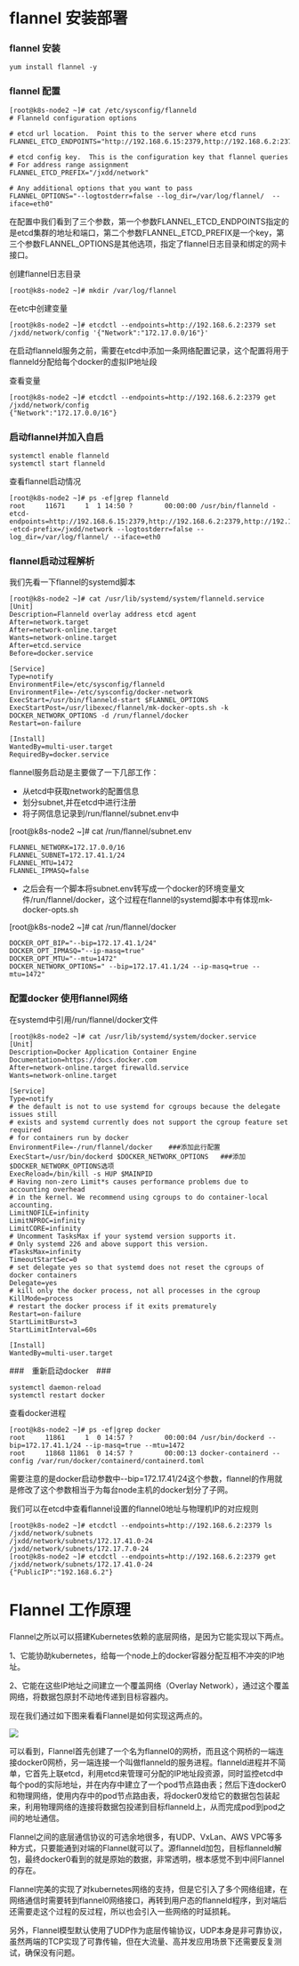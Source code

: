 # flannel 安装部署 #

### flannel 安装 ###
    yum install flannel -y
### flannel 配置 ###
    [root@k8s-node2 ~]# cat /etc/sysconfig/flanneld 
    # Flanneld configuration options  

    # etcd url location.  Point this to the server where etcd runs
    FLANNEL_ETCD_ENDPOINTS="http://192.168.6.15:2379,http://192.168.6.2:2379,http://192.168.6.5:2379"

    # etcd config key.  This is the configuration key that flannel queries
    # For address range assignment
    FLANNEL_ETCD_PREFIX="/jxdd/network"

    # Any additional options that you want to pass
    FLANNEL_OPTIONS="--logtostderr=false --log_dir=/var/log/flannel/  --iface=eth0"
在配置中我们看到了三个参数，第一个参数FLANNEL\_ETCD\_ENDPOINTS指定的是etcd集群的地址和端口，第二个参数FLANNEL\_ETCD\_PREFIX是一个key，第三个参数FLANNEL_OPTIONS是其他选项，指定了flannel日志目录和绑定的网卡接口。

创建flannel日志目录
    
    [root@k8s-node2 ~]# mkdir /var/log/flannel
在etc中创建变量

    [root@k8s-node2 ~]# etcdctl --endpoints=http://192.168.6.2:2379 set /jxdd/network/config '{"Network":"172.17.0.0/16"}'
在启动flanneld服务之前，需要在etcd中添加一条网络配置记录，这个配置将用于flanneld分配给每个docker的虚拟IP地址段

查看变量

    [root@k8s-node2 ~]# etcdctl --endpoints=http://192.168.6.2:2379 get /jxdd/network/config
    {"Network":"172.17.0.0/16"}
### 启动flannel并加入自启 ###
   
    systemctl enable flanneld
    systemctl start flanneld
查看flannel启动情况
    
    [root@k8s-node2 ~]# ps -ef|grep flanneld
    root     11671     1  1 14:50 ?        00:00:00 /usr/bin/flanneld -etcd-endpoints=http://192.168.6.15:2379,http://192.168.6.2:2379,http://192.168.6.5:2379 -etcd-prefix=/jxdd/network --logtostderr=false --log_dir=/var/log/flannel/ --iface=eth0
### flannel启动过程解析 ###

我们先看一下flannel的systemd脚本

    [root@k8s-node2 ~]# cat /usr/lib/systemd/system/flanneld.service
    [Unit]
    Description=Flanneld overlay address etcd agent
    After=network.target
    After=network-online.target
    Wants=network-online.target
    After=etcd.service
    Before=docker.service

    [Service]
    Type=notify
    EnvironmentFile=/etc/sysconfig/flanneld
    EnvironmentFile=-/etc/sysconfig/docker-network
    ExecStart=/usr/bin/flanneld-start $FLANNEL_OPTIONS
    ExecStartPost=/usr/libexec/flannel/mk-docker-opts.sh -k DOCKER_NETWORK_OPTIONS -d /run/flannel/docker
    Restart=on-failure

    [Install]
    WantedBy=multi-user.target
    RequiredBy=docker.service
flannel服务启动是主要做了一下几部工作：

* 从etcd中获取network的配置信息
* 划分subnet,并在etcd中进行注册
* 将子网信息记录到/run/flannel/subnet.env中

[root@k8s-node2 ~]# cat /run/flannel/subnet.env 

    FLANNEL_NETWORK=172.17.0.0/16
    FLANNEL_SUBNET=172.17.41.1/24
    FLANNEL_MTU=1472
    FLANNEL_IPMASQ=false
* 之后会有一个脚本将subnet.env转写成一个docker的环境变量文件/run/flannel/docker，这个过程在flannel的systemd脚本中有体现mk-docker-opts.sh

[root@k8s-node2 ~]# cat /run/flannel/docker 

    DOCKER_OPT_BIP="--bip=172.17.41.1/24"
    DOCKER_OPT_IPMASQ="--ip-masq=true"
    DOCKER_OPT_MTU="--mtu=1472"
    DOCKER_NETWORK_OPTIONS=" --bip=172.17.41.1/24 --ip-masq=true --mtu=1472"
### 配置docker 使用flannel网络
在systemd中引用/run/flannel/docker文件

    [root@k8s-node2 ~]# cat /usr/lib/systemd/system/docker.service
    [Unit]
    Description=Docker Application Container Engine
    Documentation=https://docs.docker.com
    After=network-online.target firewalld.service
    Wants=network-online.target

    [Service]
    Type=notify
    # the default is not to use systemd for cgroups because the delegate issues still
    # exists and systemd currently does not support the cgroup feature set required
    # for containers run by docker
    EnvironmentFile=-/run/flannel/docker    ###添加此行配置
    ExecStart=/usr/bin/dockerd $DOCKER_NETWORK_OPTIONS   ###添加$DOCKER_NETWORK_OPTIONS选项
    ExecReload=/bin/kill -s HUP $MAINPID
    # Having non-zero Limit*s causes performance problems due to accounting overhead
    # in the kernel. We recommend using cgroups to do container-local accounting.
    LimitNOFILE=infinity
    LimitNPROC=infinity
    LimitCORE=infinity
    # Uncomment TasksMax if your systemd version supports it.
    # Only systemd 226 and above support this version.
    #TasksMax=infinity
    TimeoutStartSec=0
    # set delegate yes so that systemd does not reset the cgroups of docker containers
    Delegate=yes
    # kill only the docker process, not all processes in the cgroup
    KillMode=process
    # restart the docker process if it exits prematurely
    Restart=on-failure
    StartLimitBurst=3
    StartLimitInterval=60s

    [Install]
    WantedBy=multi-user.target

###　重新启动docker　###

    systemctl daemon-reload
    systemctl restart docker 
查看docker进程

    [root@k8s-node2 ~]# ps -ef|grep docker
    root     11861     1  0 14:57 ?        00:00:04 /usr/bin/dockerd --bip=172.17.41.1/24 --ip-masq=true --mtu=1472
    root     11868 11861  0 14:57 ?        00:00:13 docker-containerd --config /var/run/docker/containerd/containerd.toml
需要注意的是docker启动参数中--bip=172.17.41/24这个参数，flannel的作用就是修改了这个参数相当于为每台node主机的docker划分了子网。

我们可以在etcd中查看flannel设置的flannel0地址与物理机IP的对应规则

    [root@k8s-node2 ~]# etcdctl --endpoints=http://192.168.6.2:2379 ls /jxdd/network/subnets
    /jxdd/network/subnets/172.17.41.0-24
    /jxdd/network/subnets/172.17.7.0-24
    [root@k8s-node2 ~]# etcdctl --endpoints=http://192.168.6.2:2379 get /jxdd/network/subnets/172.17.41.0-24
    {"PublicIP":"192.168.6.2"}
# Flannel 工作原理 #

Flannel之所以可以搭建Kubernetes依赖的底层网络，是因为它能实现以下两点。

1、它能协助kubernetes，给每一个node上的docker容器分配互相不冲突的IP地址。

2、它能在这些IP地址之间建立一个覆盖网络（Overlay Network），通过这个覆盖网络，将数据包原封不动地传递到目标容器内。

现在我们通过如下图来看看Flannel是如何实现这两点的。

![](https://github.com/Hanzhiwei210521/loading/blob/master/image/flannel-01.png)

可以看到，Flannel首先创建了一个名为flannel0的网桥，而且这个网桥的一端连接docker0网桥，另一端连接一个叫做flanneld的服务进程。flanneld进程并不简单，它首先上联etcd，利用etcd来管理可分配的IP地址段资源，同时监控etcd中每个pod的实际地址，并在内存中建立了一个pod节点路由表；然后下连docker0和物理网络，使用内存中的pod节点路由表，将docker0发给它的数据包包装起来，利用物理网络的连接将数据包投递到目标flanneld上，从而完成pod到pod之间的地址通信。

Flannel之间的底层通信协议的可选余地很多，有UDP、VxLan、AWS VPC等多种方式，只要能通到对端的Flannel就可以了。源flanneld加包，目标flanneld解包，最终docker0看到的就是原始的数据，非常透明，根本感觉不到中间Flannel的存在。

Flannel完美的实现了对kubernetes网络的支持，但是它引入了多个网络组建，在网络通信时需要转到flannel0网络接口，再转到用户态的flanneld程序，到对端后还需要走这个过程的反过程，所以也会引入一些网络的时延损耗。

另外，Flannel模型默认使用了UDP作为底层传输协议，UDP本身是非可靠协议，虽然两端的TCP实现了可靠传输，但在大流量、高并发应用场景下还需要反复测试，确保没有问题。
